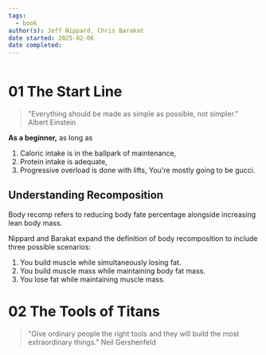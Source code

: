 ```yaml
---
tags:
  - book
author(s): Jeff Nippard, Chris Barakat
date started: 2025-02-06
date completed:
---
```

```table-of-contents
```
# 01 The Start Line
> "Everything should be made as simple as possible, not simpler."
> Albert Einstein

**As a beginner,** as long as
1. Caloric intake is in the ballpark of maintenance,
2. Protein intake is adequate,
3. Progressive overload is done with lifts,
You're mostly going to be gucci.

## Understanding Recomposition
Body recomp refers to reducing body fate percentage alongside increasing lean body mass.

Nippard and Barakat expand the definition of body recomposition to include three possible scenarios:
1. You build muscle while simultaneously losing fat.
2. You build muscle mass while maintaining body fat mass.
3. You lose fat while maintaining muscle mass.
# 02 The Tools of Titans
> "Give ordinary people the right tools and they will build the most extraordinary things."
> Neil Gershenfeld


